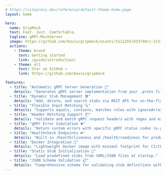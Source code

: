 ```yaml
---
# https://vitepress.dev/reference/default-theme-home-page
layout: home

hero:
  name: GripMock
  text: Fast. Just. Comfortable.
  tagline: gRPC-MockServer
  image: https://github.com/bavix/gripmock/assets/5111255/d33740c1-2c53-4c06-a7a7-d3a9cb6e7c00
  actions:
    - theme: brand
      text: Getting started
      link: /guide/introduction/
    - theme: alt
      text: Star on GitHub ⭐
      link: https://github.com/bavix/gripmock

features:
  - title: "Automatic gRPC Server Generation 🚀"
    details: "Generates gRPC server implementation from your .proto files instantly."
  - title: "Dynamic Stub Management 🛠️"
    details: "Add, delete, and search stubs via REST API for on-the-fly mocking."
  - title: "Flexible Input Matching 🔍"
    details: "Supports equals, contains, matches rules with ignoreArrayOrder option for arrays."
  - title: "Header Matching Support 📦"
    details: "Validate and match gRPC request headers with regex and exact rules."
  - title: "gRPC Error Simulation ❌"
    details: "Return custom errors with specific gRPC status codes (e.g., NotFound, Internal)."
  - title: "Healthcheck Endpoints ❤️"
    details: "Built-in /health/liveness and /health/readiness for production readiness."
  - title: "Docker Integration 🐳"
    details: "Lightweight Docker image with minimal footprint for CI/CD workflows."
  - title: "Static Stub Initialization 📄"
    details: "Load predefined stubs from YAML/JSON files at startup."
  - title: "JSON Schema Validation 📋"
    details: "Comprehensive schema for validating stub definitions with IDE support."
---
```



